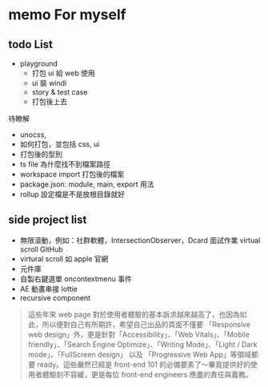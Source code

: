 # memo For myself 

## todo List

- playground
  - 打包 ui 給 web 使用
  - ui 裝 windi
  - story & test case
  - 打包後上去

待瞭解 
  - unocss, 
  - 如何打包，並包括 css, ui
  - 打包後的型別
  - ts file 為什麼找不到檔案路徑
  - workspace import 打包後的檔案
  - package.json: module, main, export 用法
  - rollup 設定檔是不是放根目錄就好


## side project list

- 無限滾動，例如：社群軟體，IntersectionObserver，Dcard 面試作業 virtual scroll GitHub
- virtural scroll 如 apple 官網
- 元件庫 
- 自製右鍵選單 oncontextmenu 事件
- AE 動畫串接 lottie
- recursive component


>這些年來 web page 對於使用者體驗的基本訴求越來越高了，也因為如此，所以便對自己有所期許，希望自己出品的頁面不僅要 「Responsive web design」外，更是針對「Accessibility」、「Web Vitals」、「Mobile friendly」、「Search Engine Optimize」、「Writing Mode」、「Light / Dark mode」、「FullScreen design」 以及 「Progressive Web App」等領域都要 ready。這些嚴然已經是 front-end 101 的必備要素了～畢竟提供好的使用者體驗刻不容緩，更是每位 front-end engineers 應盡的責任與義務。
